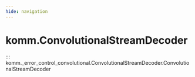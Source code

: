 ```yaml
---
hide: navigation
---
```


# komm.ConvolutionalStreamDecoder

::: komm._error_control_convolutional.ConvolutionalStreamDecoder.ConvolutionalStreamDecoder
